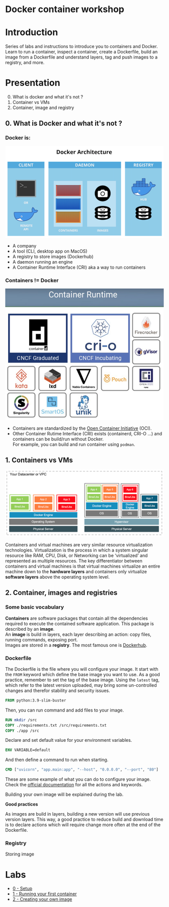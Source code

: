 # Docker container workshop

# Introduction

Series of labs and instructions to introduce you to containers and Docker. Learn to run a container, inspect a container, create a Dockerfile, build an image from a Dockerfile and understand layers, tag and push images to a registry, and more.

# Presentation

0. What is docker and what it's not ?
1. Container vs VMs
2. Container, image and registry

## 0. What is Docker and what it's not ?

### Docker is:

![](./presentation/assets/what-is-docker.png)

- A company
- A tool (CLI, desktop app on MacOS)
- A registry to store images (Dockerhub)
- A daemon running an engine
- A Container Runtime Interface (CRI) aka a way to run containers

### **Containers != Docker**

![](./presentation/assets/cri.jpg)

- Containers are standardized by the [Open Container Initiative](https://opencontainers.org/) (OCI).
- Other Container Rutime Interface (CRI) exists (containerd, CRI-O …) and containers can be build/run without Docker.\
  For example, you can build and run container using `podman`.

## 1. Containers vs VMs

![](./presentation/assets/container-vs-vms.png)

Containers and virtual machines are very similar resource virtualization technologies. Virtualization is the process in which a system singular resource like RAM, CPU, Disk, or Networking can be ‘virtualized’ and represented as multiple resources. The key differentiator between containers and virtual machines is that virtual machines virtualize an entire machine down to the **hardware layers** and containers only virtualize **software layers** above the operating system level.

## 2. Container, images and registries

### Some basic vocabulary

**Containers** are software packages that contain all the dependencies required to execute the contained software application. This package is described by an **image**. \
An **image** is build in layers, each layer describing an action: copy files, running commands, exposing port.\
Images are stored in a **registry**. The most famous one is [Dockerhub](hub.docker.com).

### Dockerfile

The Dockerfile is the file where you will configure your image. It start with the `FROM` keyword which define the base image you want to use. As a good practice, remember to set the tag of the base image. Using the `latest` tag, which refer to the latest version uploaded, may bring some un-controlled changes and therefor stability and security issues.
```Dockerfile
FROM python:3.9-slim-buster
```

Then, you can run command and add files to your image.
```Dockerfile
RUN mkdir /src
COPY ./requirements.txt /src/requirements.txt
COPY ./app /src
```

Declare and set default value for your environment variables.

```Dockerfile
ENV VARIABLE=default
```

And then define a command to run when starting.

```Dockerfile
CMD ["uvicorn", "app.main:app", "--host", "0.0.0.0", "--port", "80"]
```

These are some example of what you can do to configure your image. Check the [official documentation](https://docs.docker.com/engine/reference/builder/) for all the actions and keywords.

Building your own image will be explained during the lab.

**Good practices**

As images are build in layers, building a new version will use previous version layers. This way, a good practice to reduce build and download time is to declare actions which will require change more often at the end of the Dockerfile.

### Registry

Storing image

# Labs

- [0 - Setup](0-setup/README.md)
- [1 - Running your first container](1-first-container/README.md)
- [2 - Creating your own image](2-create-your-own-image/README.md)


